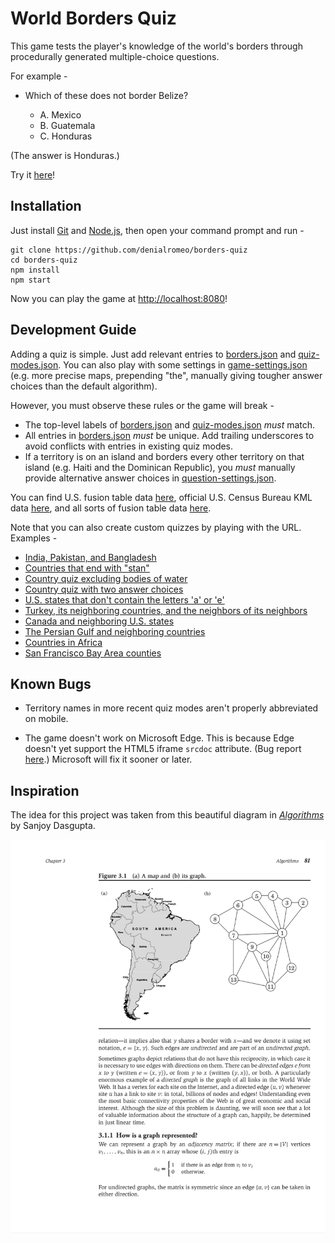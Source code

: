 # World Borders Quiz

This game tests the player's knowledge of the world's borders through procedurally generated multiple-choice questions.

For example -

* Which of these does not border Belize?

    * A. Mexico
    * B. Guatemala
    * C. Honduras

(The answer is Honduras.)

Try it [here](http://danielmoore.us/borders-quiz)!

## Installation

Just install [Git](https://git-scm.com/) and [Node.js](https://nodejs.org/en/), then open your command prompt and run -

```
git clone https://github.com/denialromeo/borders-quiz
cd borders-quiz
npm install
npm start
```

Now you can play the game at [http://localhost:8080](http://localhost:8080)!

## Development Guide

Adding a quiz is simple. Just add relevant entries to [borders.json](/borders-quiz/build-question/borders.json) and [quiz-modes.json](/borders-quiz/game/quiz-modes.json). You can also play with some settings in [game-settings.json](/borders-quiz/game/game-settings.json) (e.g. more precise maps, prepending "the", manually giving tougher answer choices than the default algorithm).

However, you must observe these rules or the game will break -

* The top-level labels of [borders.json](/borders-quiz/build-question/borders.json) and [quiz-modes.json](/borders-quiz/game/quiz-modes.json) *must* match.
* All entries in [borders.json](/borders-quiz/build-question/borders.json) *must* be unique. Add trailing underscores to avoid conflicts with entries in existing quiz modes.
* If a territory is on an island and borders every other territory on that island (e.g. Haiti and the Dominican Republic), you *must* manually provide alternative answer choices in [question-settings.json](/borders-quiz/build-question/question-settings.json).

You can find U.S. fusion table data [here](https://support.google.com/fusiontables/answer/1182141?hl=en), official U.S. Census Bureau KML data [here](https://www.census.gov/geo/maps-data/data/tiger-cart-boundary.html), and all sorts of fusion table data [here](https://fusiontables.google.com/DataSource?classic=true&docid=1UGwYogqtxVPga_76rxpL38CO1U6tr2s6Z0wSaQ).

Note that you can also create custom quizzes by playing with the URL. Examples -

* [India, Pakistan, and Bangladesh](http://danielmoore.us/borders-quiz?custom=India|Pakistan|Bangladesh)
* [Countries that end with "stan"](http://danielmoore.us/borders-quiz?custom=stan$)
* [Country quiz excluding bodies of water](http://danielmoore.us/borders-quiz?custom=^(?!.*(Sea|Gulf|Bay|Strait|Lake|Channel)))
* [Country quiz with two answer choices](http://danielmoore.us/borders-quiz?num-choices=2)
* [U.S. states that don't contain the letters 'a' or 'e'](http://danielmoore.us/borders-quiz?usa-states&custom=%5E(?!.*[ae]))
* [Turkey, its neighboring countries, and the neighbors of its neighbors](http://danielmoore.us/borders-quiz?start=Turkey&depth=2)
* [Canada and neighboring U.S. states](http://danielmoore.us/borders-quiz?start=Canada_)
* [The Persian Gulf and neighboring countries](http://danielmoore.us/borders-quiz?start=Persian+Gulf)
* [Countries in Africa](http://danielmoore.us/borders-quiz?start=Guinea&depth=100&exclude-paths-through=Egypt;Morocco)
* [San Francisco Bay Area counties](http://danielmoore.us/borders-quiz?start=San+Francisco+Bay)

## Known Bugs

* Territory names in more recent quiz modes aren't properly abbreviated on mobile.

* The game doesn't work on Microsoft Edge. This is because Edge doesn't yet support the HTML5 iframe `srcdoc` attribute. (Bug report [here](https://developer.microsoft.com/en-us/microsoft-edge/platform/issues/12375527/).) Microsoft will fix it sooner or later.

## Inspiration

The idea for this project was taken from this beautiful diagram in [*Algorithms*](https://www.amazon.com/Algorithms-Sanjoy-Dasgupta-ebook/dp/B006Z0QR3I/ref=sr_1_1_twi_kin_1?ie=UTF8&qid=1534812555&sr=8-1) by Sanjoy Dasgupta.

![](dasgupta.png)